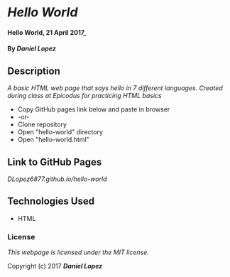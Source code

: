 # _Hello World_

#### Hello World, 21 April 2017_

#### By _**Daniel Lopez**_

## Description

_A basic HTML web page that says hello in 7 different languages. Created during class at Epicodus for practicing HTML basics_

* Copy GitHub pages link below and paste in browser
* -or-
* Clone repository
* Open "hello-world" directory
* Open "hello-world.html"

## Link to GitHub Pages

_DLopez6877.github.io/hello-world_

## Technologies Used

* HTML

### License

*This webpage is licensed under the MIT license.*

Copyright (c) 2017 **_Daniel Lopez_**
